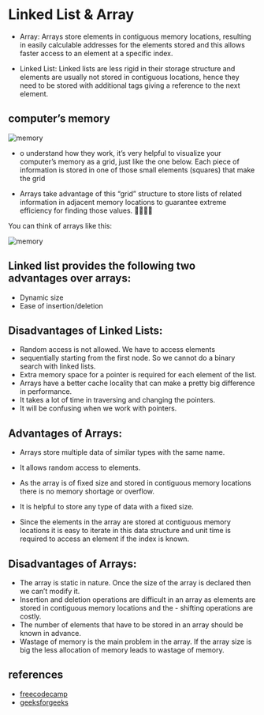 # Linked List & Array
- Array: Arrays store elements in contiguous memory locations, resulting in easily calculable addresses for the elements stored and this allows faster access to an element at a specific index.

- Linked List: Linked lists are less rigid in their storage structure and elements are usually not stored in contiguous locations, hence they need to be stored with additional tags giving a reference to the next element. 
## computer’s memory 
![memory](https://cdn-media-1.freecodecamp.org/images/uxNDqnrhHuS197WjrTeak8WQq2QZKAJD5xp4)
- o understand how they work, it’s very helpful to visualize your computer’s memory as a grid, just like the one below. Each piece of information is stored in one of those small elements (squares) that make the grid


- Arrays take advantage of this “grid” structure to store lists of related information in adjacent memory locations to guarantee extreme efficiency for finding those values.
 🔳🔳🔳🔳

You can think of arrays like this:

![memory](https://cdn-media-1.freecodecamp.org/images/HjKZtf6JKxcrH8t51iRrId-4lTqjOlGtICip)

##  Linked list provides the following two advantages over arrays:
- Dynamic size 
- Ease of insertion/deletion 
## Disadvantages of Linked Lists:
- Random access is not allowed. We have to access elements 
- sequentially starting from the first node. So we cannot do a binary search with linked lists. 
- Extra memory space for a pointer is required for each element of the list. 
- Arrays have a better cache locality that can make a pretty big difference in performance.
- It takes a lot of time in traversing and changing the pointers.
- It will be confusing when we work with pointers.

## Advantages of Arrays:
- Arrays store multiple data of similar types with the same name.
- It allows random access to elements.
- As the array is of fixed size and stored in contiguous memory locations there is no memory shortage or overflow.

- It is helpful to store any type of data with a fixed size.
- Since the elements in the array are stored at contiguous memory locations it is easy to iterate in this data structure and unit time is required to access an element if the index is known.

## Disadvantages of Arrays:
- The array is static in nature. Once the size of the array is declared then we can’t modify it.
- Insertion and deletion operations are difficult in an array as elements are stored in contiguous memory locations and the - shifting operations are costly.
- The number of elements that have to be stored in an array should be known in advance.
- Wastage of memory is the main problem in the array. If the array size is big the less allocation of memory leads to wastage of memory.
## references
- [freecodecamp](https://cdn-media-1.freecodecamp.org/images/uxNDqnrhHuS197WjrTeak8WQq2QZKAJD5xp4)
- [geeksforgeeks](https://www.geeksforgeeks.org/linked-list-vs-array/)
